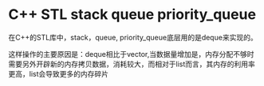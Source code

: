 # C++ STL stack queue priority_queue

在C++的STL库中，stack，queue, priority_queue底层用的是deque来实现的。

这样操作的主要原因是：deque相比于vector,当数据量增加是，内存分配不够时需要另外开辟新的内存拷贝数据，消耗较大，而相对于list而言，其内存的利用率更高，list会导致更多的内存碎片
